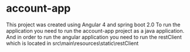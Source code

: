 # account-app
This project was created using Angular 4 and spring boot 2.0
To run the application you need to run the account-app project as a java application.
And in order to run the angular application you need to run the restClient which is located in 
src\main\resources\static\restClient
